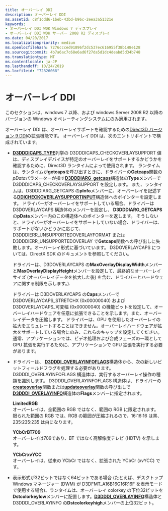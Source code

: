 ```yaml
---
title: オーバーレイ DDI
description: オーバーレイ DDI
ms.assetid: c8f1cdd6-1beb-43bd-b96c-2eea3a51321e
keywords:
- オーバーレイ DDI WDK Windows 7 ディスプレイ
- オーバーレイ DDI WDK サーバー 2008 R2 ディスプレイ
ms.date: 04/20/2017
ms.localizationpriority: medium
ms.openlocfilehash: 7276ccced91896f2dc537ec616955f38b148e128
ms.sourcegitcommit: 4b7a6ac7c68e6ad6f27da5d1dc4deabd5d34b748
ms.translationtype: MT
ms.contentlocale: ja-JP
ms.lasthandoff: 10/24/2019
ms.locfileid: "72826068"
---
```

# <a name="overlay-ddi"></a>オーバーレイ DDI


このセクションは、windows 7 以降、および windows Server 2008 R2 以降のバージョンの Windows オペレーティングシステムにのみ適用されます。

オーバーレイ DDI は、オーバーレイサポートを確認するための[Direct3D バージョン 9 DDI](https://docs.microsoft.com/windows-hardware/drivers/ddi/d3dumddi/index)の拡張機能です。 オーバーレイ DDI は、次のエントリポイントで構成されています。

-   [**D3DDDICAPS\_TYPE**](https://docs.microsoft.com/windows-hardware/drivers/ddi/d3dumddi/ne-d3dumddi-_d3dddicaps_type)列挙の D3DDDICAPS\_CHECKOVERLAYSUPPORT 値は、ディスプレイデバイスが特定のオーバーレイをサポートするかどうかを確認するために、Direct3D ランタイムによって使用されます。 ランタイムは、ランタイムが**getcaps**を呼び出すときに、ドライバーの[**Getcaps**](https://docs.microsoft.com/windows-hardware/drivers/ddi/d3dumddi/nc-d3dumddi-pfnd3dddi_getcaps)関数の*pData*パラメーターが指す[**D3DDDIARG\_getcaps**](https://docs.microsoft.com/windows-hardware/drivers/ddi/d3dumddi/ns-d3dumddi-_d3dddiarg_getcaps)構造体の**Type**メンバーで D3DDDICAPS\_CHECKOVERLAYSUPPORT を設定します。 また、ランタイムは、D3DDDIARG\_GETCAPS の**pInfo**メンバーに、オーバーレイを記述する[**DDICHECKOVERLAYSUPPORTINPUT**](https://docs.microsoft.com/windows-hardware/drivers/ddi/d3dumddi/ns-d3dumddi-_ddicheckoverlaysupportinput)構造体へのポインターを設定します。 ドライバーがオーバーレイをサポートしている場合、ドライバーは D3DOVERLAYCAPS 構造体のメンバーを設定し、 **D3DDDIARG\_GETCAPS**の**pData**メンバー内のこの構造体へのポインターを返します。 そうしないと、ドライバーがオーバーレイをサポートしていない場合、ドライバーは、サポートがないかどうかに応じて、D3DDDIERR\_UNSUPPORTEDOVERLAYFORMAT または D3DDDIERR\_UNSUPPORTEDOVERLAY で**Getcaps**関数への呼び出しに失敗します。オーバーレイ形式に基づいています。 D3DOVERLAYCAPS については、DirectX SDK のドキュメントを参照してください。

    ドライバーは、D3DOVERLAYCAPS の**MaxOverlayDisplayWidth**メンバーと**MaxOverlayDisplayHeight**メンバーを設定して、最終的なオーバーレイサイズ (オーバーレイデータを拡大した後) を含む、ドライバーとハードウェアに関する制限を示します。).

    ドライバーは D3DOVERLAYCAPS の**Caps**メンバーで D3DOVERLAYCAPS\_STRETCHX (0x00000040) および D3DOVERLAYCAPS\_可変幅 (0x00000040) の機能ビットを設定して、オーバーレイハードウェアを任意に拡張できることを示します。また、オーバーレイデータを圧縮します。 ドライバーは、GPU を使用したオーバーレイの拡大をエミュレートすることはできません。オーバーレイハードウェアが拡大をサポートしている場合にのみ、これらのキャップを設定してください。 通常、アプリケーションでは、ビデオ処理および合成フェーズの一環として GPU 拡張を実行するために、アプリケーションで GPU 拡張を実行する必要があります。

-   ドライバーは、 [**D3DDDI\_OVERLAYINFOFLAGS**](https://docs.microsoft.com/windows-hardware/drivers/ddi/d3dumddi/ns-d3dumddi-_d3dddi_overlayinfoflags)構造体から、次の新しいビットフィールドフラグを処理する必要があります。 D3DDDI\_OVERLAYINFOFLAGS 構造体は、実行するオーバーレイ操作の種類を識別します。 D3DDDI\_OVERLAYINFOFLAGS 構造体は、ドライバーの[**createoverlay**](https://docs.microsoft.com/windows-hardware/drivers/ddi/d3dumddi/nc-d3dumddi-pfnd3dddi_createoverlay)関数または[**updateoverlay**](https://docs.microsoft.com/windows-hardware/drivers/ddi/d3dumddi/nc-d3dumddi-pfnd3dddi_updateoverlay)関数の呼び出しで[**D3DDDI\_OVERLAYINFO**](https://docs.microsoft.com/windows-hardware/drivers/ddi/d3dumddi/ns-d3dumddi-_d3dddi_overlayinfo)構造体の**Flags**メンバーに指定されます。

    <span id="LimitedRGB"></span><span id="limitedrgb"></span><span id="LIMITEDRGB"></span>**LimitedRGB**  
    オーバーレイは、全範囲の RGB ではなく、範囲の RGB に限定されます。 限られた範囲の RGB では、RGB の範囲が圧縮されるので、16:16:16 は黒、235:235:235 は白になります。

    <span id="YCbCrBT709"></span><span id="ycbcrbt709"></span><span id="YCBCRBT709"></span>**YCbCrBT709**  
    オーバーレイは709であり、BT ではなく高解像度テレビ (HDTV) を示します。

    <span id="YCbCrxvYCC"></span><span id="ycbcrxvycc"></span><span id="YCBCRXVYCC"></span>**YCbCrxvYCC**  
    オーバーレイは、従来の YCbCr ではなく、拡張された YCbCr (xvYCC) です。

-   表示形式が32ビットではなく64ビットである場合 (たとえば、デスクトップ Windows マネージャー (DWM) が D3DFMT\_A16B16G16R16F を表示モードで使用する場合)、ランタイムは、オーバーレイ colorkey の下位32ビットを**Dstcolorkeylow**メンバーに配置します。[**D3DDDI\_OVERLAYINFO**](https://docs.microsoft.com/windows-hardware/drivers/ddi/d3dumddi/ns-d3dumddi-_d3dddi_overlayinfo)構造体と D3DDDI\_OVERLAYINFO の**Dstcolorkeyhigh**メンバーの上位32ビット。

 

 





